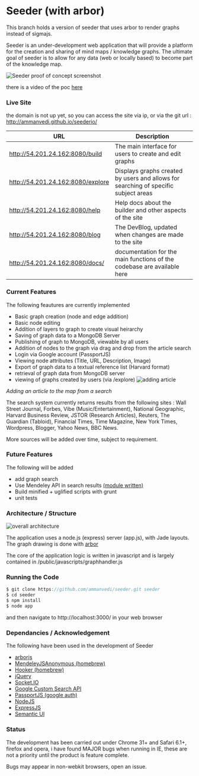 # Seeder (with arbor)

This branch holds a version of seeder that uses arbor to render graphs instead of sigmajs.

Seeder is an under-development web application that will provide a platform for the creation and sharing of mind maps / knowledge graphs. The ultimate goal of seeder is to allow for any data (web or locally based) to become part of the knowledge map.

![Seeder proof of concept screenshot](http://i.imgur.com/PUxpAoJ.gif)

there is a video of the poc [here](http://youtu.be/879IhcXFcpU)

### Live Site 

the domain is not up yet, so you can access the site via ip, or via the git url : http://ammanvedi.github.io/seederio/

| URL                               	| Description                                                                                       	|
|-----------------------------------	|---------------------------------------------------------------------------------------------------	|
| http://54.201.24.162:8080/build   	| The main interface for users to create and edit graphs                                            	|
| http://54.201.24.162:8080/explore 	| Displays graphs created by users and allows for searching of specific subject areas 	|
| http://54.201.24.162:8080/help    	| Help docs about the builder and other aspects of the site                                         	|
| http://54.201.24.162:8080/blog    	| The DevBlog, updated when changes are made to the site                                            	|
| http://54.201.24.162:8080/docs/    	| documentation for the main functions of the codebase are available here                                             	|


### Current Features 

The following feautures are currently implemented

 * Basic graph creation (node and edge addition)
 * Basic node editing
 * Addition of layers to graph to create visual heirarchy
 * Saving of graph data to a MongoDB Server
 * Publishing of graph to MongoDB, viewable by all users
 * Addition of nodes to the graph via drag and drop from the article search
 * Login via Google account (PassportJS)
 * Viewing node attributes (Title, URL, Description, Image)
 * Export of graph data to a textual reference list (Harvard format)
 * retrieval of graph data from MongoDB server
 * viewing of graphs created by users (via /explore)
 ![adding article](http://i.imgur.com/KYkyu04.gif)

*Adding an article to the map from a search*

The search system currently returns results from the following sites : Wall Street Journal, Forbes, Vibe (Music/Entertainment), National Geographic, Harvard Business Review, JSTOR (Research Articles), Reuters, The Guardian (Tabloid), Financial Times, Time Magazine, New York Times, Wordpress, Blogger, Yahoo News, BBC News.

More sources will be added over time, subject to requirement.

### Future Features 

The following will be added 

 * add graph search
 * Use Mendeley API in search results [(module written)](https://github.com/ammanvedi/MendeleyJSAnonymous)
 * Build minified + uglified scripts with grunt
 * unit tests


 
### Architecture / Structure

![overall architecture](http://i.imgur.com/EDjGZXG.png)

The application uses a node.js (express) server (app.js), with Jade layouts. The graph drawing is done with [arbor](http://arborjs.org/)

The core of the application logic is written in javascript and is largely contained in /public/javascripts/graphhandler.js

### Running the Code

```javascript
$ git clone https://github.com/ammanvedi/seeder.git seeder
$ cd seeder
$ npm install
$ node app
```
and then navigate to http://localhost:3000/ in your web browser

### Dependancies / Acknowledgement

The following have been used in the development of Seeder

* [arborjs](http://arborjs.org/)
* [MendeleyJSAnonymous (homebrew)](https://github.com/ammanvedi/MendeleyJSAnonymous)
* [Hooker (homebrew)](https://github.com/ammanvedi/hooker)
* [jQuery](https://github.com/jquery/jquery)
* [Socket.IO](https://github.com/learnboost/socket.io)
* [Google Custom Search API](https://developers.google.com/custom-search/)
* [PassportJS (google auth)](http://passportjs.org/)
* [NodeJS](http://nodejs.org/)
* [ExpressJS](http://expressjs.com/)
* [Semantic UI](http://semantic-ui.com/)


### Status

The development has been carried out under Chrome 31+ and Safari 6.1+, firefox and opera, i have found MAJOR bugs when running in IE, these are not a priority until the product is feature complete.

Bugs may appear in non-webkit browsers, open an issue.
